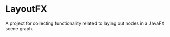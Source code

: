 # LayoutFX
A project for collecting functionality related to laying out nodes in a JavaFX scene graph.
